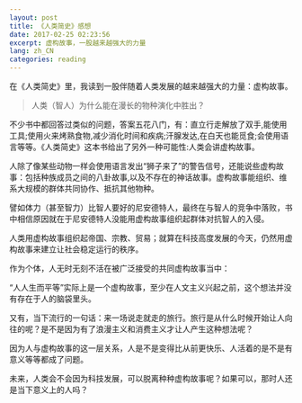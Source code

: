```yaml
---
layout: post
title: 《人类简史》感想
date: 2017-02-25 02:23:56
excerpt: 虚构故事，一股越来越强大的力量
lang: zh_CN
categories: reading
---
```


在《人类简史》里，我读到一股伴随着人类发展的越来越强大的力量：虚构故事。

> 人类（智人）为什么能在漫长的物种演化中胜出？

不少书中都回答过类似的问题，答案五花八门，有：直立行走解放了双手,能使用工具;使用火来烤熟食物,减少消化时间和疾病;汗腺发达,在白天也能觅食;会使用语言等等。《人类简史》这本书给出了另外一种可能性:人类会讲虚构故事。

人除了像某些动物一样会使用语言发出“狮子来了”的警告信号，还能说些虚构故事：包括种族成员之间的八卦故事,以及不存在的神话故事。虚构故事能组织、维系大规模的群体共同协作、抵抗其他物种。

譬如体力（甚至智力）比智人要好的尼安德特人，最终在与智人的竞争中落败，书中相信原因就在于尼安德特人没能用虚构故事组织起群体对抗智人的入侵。

人类用虚构故事组织起帝国、宗教、贸易；就算在科技高度发展的今天，仍然用虚构故事来建立让社会稳定运行的秩序。

作为个体，人无时无刻不活在被广泛接受的共同虚构故事当中：

“人人生而平等”实际上是一个虚构故事，至少在人文主义兴起之前，这个想法并没有存在于人的脑袋里头。

又有，当下流行的一句话：来一场说走就走的旅行。旅行是从什么时候开始让人向往的呢？是不是因为有了浪漫主义和消费主义才让人产生这种想法呢？

因为人与虚构故事的这一层关系，人是不是变得比从前更快乐、人活着的是不是有意义等等都成了问题。

未来，人类会不会因为科技发展，可以脱离种种虚构故事呢？如果可以，那时人还是当下意义上的人吗？
